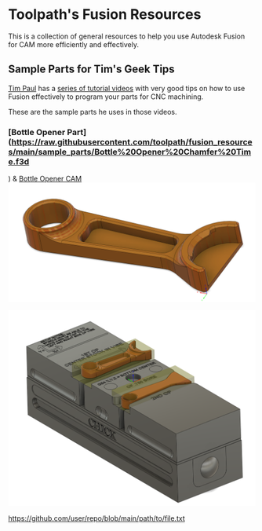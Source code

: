 # Toolpath's Fusion Resources 

This is a collection of general resources to help you use Autodesk Fusion for CAM more efficiently and effectively. 

## Sample Parts for Tim's Geek Tips

[Tim Paul](https://www.instagram.com/oneeartim/) has a [series of tutorial videos](https://www.youtube.com/playlist?list=PLcocll3ju6rRrETrExgh74gx3VYsOm-d0) with very good tips on how to use Fusion effectively to program your parts for CNC machining. 

These are the sample parts he uses in those videos. 

### [Bottle Opener Part](https://raw.githubusercontent.com/toolpath/fusion_resources/main/sample_parts/Bottle%20Opener%20Chamfer%20Time.f3d
) & [Bottle Opener CAM](https://raw.githubusercontent.com/toolpath/fusion_resources/tree/main/sample_parts/Bottle%20Opener%20CAM%20Assm.f3d
)
![bottle opener part](sample_parts/images/bottle_opener_part.png)

![bottle opener CAM](sample_parts/images/bottle_opener_cam.png)


https://github.com/user/repo/blob/main/path/to/file.txt




